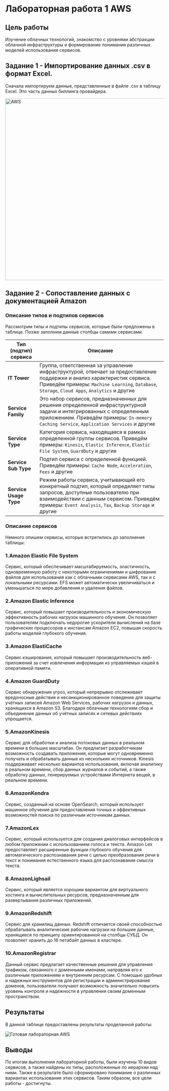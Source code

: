 # Лабораторная работа 1 AWS

## Цель работы

Изучение облачных технологий, знакомство с уровнями абстракции облачной инфраструктуры и формирование понимания различных моделей использования сервисов.

## Задание 1 - Импортирование данных .csv в формат Excel.

Сначала импортируем данные, представленные в файле .csv в таблицу Excel. Это часть данных биллинга провайдера.

<img width="893" height="578" alt="AWS" src="https://github.com/user-attachments/assets/ee1effa5-fdb9-455d-b0da-aa8199b0ffdd" />

## Задание 2 - Сопоставление данных с документацией Amazon

### Описание типов и подтипов сервисов

Рассмотрим типы и подтипы сервисов, которые были предложены в таблице. Позже заполним данные столбцы самими сервисами.

| Тип (подтип) сервиса | Описание |
| ----- | ------------ |
| **IT Tower** | Группа, ответственная за управление инфраструктурой, отвечает за предоставление поддержки и анализ характеристик сервиса. Приведём примеры: `Machine Learning`, `Database`, `Storage`, `Cloud Apps`, `Analytics` и другие |
| **Service Family** | Это набор сервисов, предназначенных для решения определенной инфраструктурной задачи и интегрированных с определенным приложением. Приведём примеры: `In-memory Caching Service`, `Application Services` и другие |
| **Service Type** | Категория сервиса, находящаяся в рамках определенной группы сервисов. Приведём примеры: `Kinesis`, `Elastic Inference`, `Elastic File System`, `GuardDuty` и другие |
| **Service Sub Type** | Подтип сервиса с определенной функцией. Приведём примеры: `Cache Node`, `Acceleration`, `Fees` и другие |
| **Service Usage Type** |Режим работы сервиса, учитывающий его конкретный подтип, который определяет типы запросов, доступные пользователю при взаимодействии с данным сервисом. Приведём примеры: `Event Analysis`, `Tax`, `Backup Storage` и другие |

### Описание сервисов

Немного опишем сервисы, которые встретились до заполнения таблицы:

### 1.Amazon Elastic File System
Сервис, который обеспечивает масштабируемость, эластичность, одновременную работу с некоторыми ограничениями и шифрование файлов для использования как с облачными сервисами AWS, так и с локальными ресурсами. EFS может автоматически увеличиваться и уменьшаться по мере добавления и удаления файлов.

### 2.Amazon Elastic Inference
Сервис, который повышает производительность и экономическую эффективность рабочих нагрузок машинного обучения. Он позволяет пользователям подключать недорогие ускорители вычислений на базе графических процессоров к инстансам Amazon EC2, повышая скорость работы моделей глубокого обучения.

### 3.Amazon ElastiCache
Сервис кэширования, который повышает производительность веб-приложений за счет извлечения информации из управляемых кэшей в оперативной памяти.

### 4.Amazon GuardDuty
Сервис обнаружения угроз, который непрерывно отслеживает вредоносные действия и несанкционированное поведение для защиты учётных записей Amazon Web Services, рабочих нагрузок и данных, хранящихся в Amazon S3. Благодаря облачным технологиям сбор и объединение данных об учётных записях и сетевых действиях упрощается.

### 5.AmazonKinesis
Сервис для обработки и анализа потоковых данных в реальном времени в больших масштабах. Он предлагает разработчикам возможность создавать приложения, которые могут одновременно получать и обрабатывать данные из нескольких источников. Kinesis поддерживает несколько вариантов использования, включая аналитику в реальном времени, сбор данных журналов и событий, а также обработку данных, генерируемых устройствами Интернета вещей, в реальном времени.

### 6.AmazonKendra
Сервис, созданный на основе OpenSearch, который использует машинное обучение для предоставления точных и эффективных возможностей поиска по различным источникам данных. 

### 7.AmazonLex
Сервис, который используется для создания диалоговых интерфейсов в любом приложении с использованием голоса и текста. Amazon Lex предоставляет расширенные функции глубокого обучения для автоматического распознавания речи с целью преобразования речи в текст и понимания естественного языка для распознавания смысла текста.

### 8.AmazonLighsail
Сервис, который является хорошим вариантом для виртуального хостинга и вычислительных ресурсов, предназначенным для развертывания различных приложений.

### 9.AmazonRedshift
Сервис для хранилищ данных. Redshift отличается своей способностью обрабатывать аналитические рабочие нагрузки на большие данные, хранящиеся по принципу ориентированной на столбцы СУБД. Он позволяет хранить до 16 петабайт данных в кластере.

### 10.AmazonRegistrar
Данный сервис предлагает качественные решения для управления трафиком, связанного с доменными именами, направляя его к различным приложениям и внутренним ресурсам. С помощью удобных и надежных инструментов для регистрации и администрирования доменов, пользователи получают возможность значительно повысить уровень контроля и надежности в управлении своим доменным пространством.

## Результаты

В данной таблице предоставлены результаты проделанной работы:

![Готовая лабораторная AWS](AWSFULL(2).png)

## Выводы

По итогам выполнения лабораторной работы, были изучены 10 видов сервисов, а также найдены их типы, расположенные по иерархии над ними. Также в результате было сформировано понимание о различных вариантах использования этих сервисов. Таким образом, все цели работы - достигнуты.
